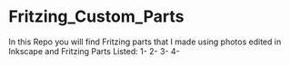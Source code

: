 # Fritzing_Custom_Parts
In this Repo you will find Fritzing parts that I made using photos edited in Inkscape and Fritzing
Parts Listed:
1-
2-
3-
4-
